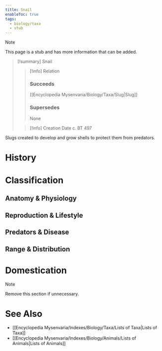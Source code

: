 ```yaml
---
title: Snail
enableToc: true
tags:
  - biology/taxa
  - stub
---
```


> [!note]
> This page is a stub and has more information that can be added.

> [!summary] Snail
> > [!info] Relation
> > ### Succeeds
> > [[Encyclopedia Mysenvaria/Biology/Taxa/Slug|Slug]]
> > ### Supersedes
> > None
>
> > [!info] Creation Date
> > c. BT 497

Slugs created to develop and grow shells to protect them from predators.
# History

# Classification
## Anatomy & Physiology

## Reproduction & Lifestyle

## Predators & Disease

## Range & Distribution

# Domestication

> [!note]
> Remove this section if unnecessary.
# See Also
- [[Encyclopedia Mysenvaria/Indexes/Biology/Taxa/Lists of Taxa|Lists of Taxa]]
- [[Encyclopedia Mysenvaria/Indexes/Biology/Animals/Lists of Animals|Lists of Animals]]